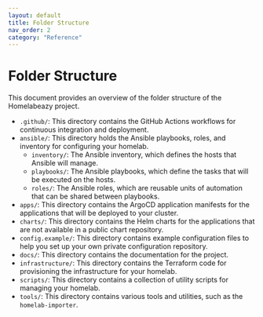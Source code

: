 ```yaml
---
layout: default
title: Folder Structure
nav_order: 2
category: "Reference"
---
```


# Folder Structure

This document provides an overview of the folder structure of the Homelabeazy project.

-   `.github/`: This directory contains the GitHub Actions workflows for continuous integration and deployment.
-   `ansible/`: This directory holds the Ansible playbooks, roles, and inventory for configuring your homelab.
    -   `inventory/`: The Ansible inventory, which defines the hosts that Ansible will manage.
    -   `playbooks/`: The Ansible playbooks, which define the tasks that will be executed on the hosts.
    -   `roles/`: The Ansible roles, which are reusable units of automation that can be shared between playbooks.
-   `apps/`: This directory contains the ArgoCD application manifests for the applications that will be deployed to your cluster.
-   `charts/`: This directory contains the Helm charts for the applications that are not available in a public chart repository.
-   `config.example/`: This directory contains example configuration files to help you set up your own private configuration repository.
-   `docs/`: This directory contains the documentation for the project.
-   `infrastructure/`: This directory contains the Terraform code for provisioning the infrastructure for your homelab.
-   `scripts/`: This directory contains a collection of utility scripts for managing your homelab.
-   `tools/`: This directory contains various tools and utilities, such as the `homelab-importer`.
